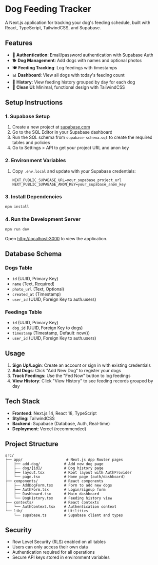 # Dog Feeding Tracker

A Next.js application for tracking your dog's feeding schedule, built with React, TypeScript, TailwindCSS, and Supabase.

## Features

- 🔐 **Authentication**: Email/password authentication with Supabase Auth
- 🐕 **Dog Management**: Add dogs with names and optional photos
- 🍽️ **Feeding Tracking**: Log feedings with timestamps
- 📊 **Dashboard**: View all dogs with today's feeding count
- 📅 **History**: View feeding history grouped by day for each dog
- 🎨 **Clean UI**: Minimal, functional design with TailwindCSS

## Setup Instructions

### 1. Supabase Setup

1. Create a new project at [supabase.com](https://supabase.com)
2. Go to the SQL Editor in your Supabase dashboard
3. Run the SQL schema from `supabase-schema.sql` to create the required tables and policies
4. Go to Settings > API to get your project URL and anon key

### 2. Environment Variables

1. Copy `.env.local` and update with your Supabase credentials:
   ```
   NEXT_PUBLIC_SUPABASE_URL=your_supabase_project_url
   NEXT_PUBLIC_SUPABASE_ANON_KEY=your_supabase_anon_key
   ```

### 3. Install Dependencies

```bash
npm install
```

### 4. Run the Development Server

```bash
npm run dev
```

Open [http://localhost:3000](http://localhost:3000) to view the application.

## Database Schema

### Dogs Table
- `id` (UUID, Primary Key)
- `name` (Text, Required)
- `photo_url` (Text, Optional)
- `created_at` (Timestamp)
- `user_id` (UUID, Foreign Key to auth.users)

### Feedings Table
- `id` (UUID, Primary Key)
- `dog_id` (UUID, Foreign Key to dogs)
- `timestamp` (Timestamp, Default: now())
- `user_id` (UUID, Foreign Key to auth.users)

## Usage

1. **Sign Up/Login**: Create an account or sign in with existing credentials
2. **Add Dogs**: Click "Add New Dog" to register your dogs
3. **Track Feedings**: Use the "Fed Now" button to log feedings
4. **View History**: Click "View History" to see feeding records grouped by day

## Tech Stack

- **Frontend**: Next.js 14, React 18, TypeScript
- **Styling**: TailwindCSS
- **Backend**: Supabase (Database, Auth, Real-time)
- **Deployment**: Vercel (recommended)

## Project Structure

```
src/
├── app/                    # Next.js App Router pages
│   ├── add-dog/           # Add new dog page
│   ├── dog/[id]/          # Dog history page
│   ├── layout.tsx         # Root layout with AuthProvider
│   └── page.tsx           # Home page (auth/dashboard)
├── components/            # React components
│   ├── AddDogForm.tsx     # Form to add new dogs
│   ├── AuthForm.tsx       # Login/signup form
│   ├── Dashboard.tsx      # Main dashboard
│   └── DogHistory.tsx     # Feeding history view
├── contexts/              # React contexts
│   └── AuthContext.tsx    # Authentication context
└── lib/                   # Utilities
    └── supabase.ts        # Supabase client and types
```

## Security

- Row Level Security (RLS) enabled on all tables
- Users can only access their own data
- Authentication required for all operations
- Secure API keys stored in environment variables